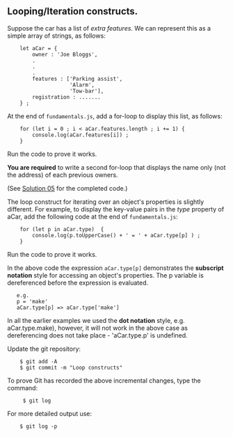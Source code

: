 ## Looping/Iteration constructs.

Suppose the car has a list of *extra features*. We can represent this as a simple array of strings, as follows:

		let aCar = {
			owner : 'Joe Bloggs',
		    .
		    .
		    .
			features : ['Parking assist', 
			            'Alarm', 
			            'Tow-bar'],
			registration : .......
		} ;

At the end of `fundamentals.js`, add a for-loop to display this list, as follows:

		for (let i = 0 ; i < aCar.features.length ; i += 1) {
			console.log(aCar.features[i]) ;
		} 

Run the code to prove it works.

__You are required__ to write a second for-loop that displays the name only (not the address) of each previous owners. 

(See [Solution 05][solution] for the completed code.)

The loop construct for iterating over an object's properties is slightly different. For example, to display the key-value pairs in the *type* property of aCar, add the following code at the end of `fundamentals.js`:

		for (let p in aCar.type)  {
		    console.log(p.toUpperCase() + ' = ' + aCar.type[p] ) ;
		}

Run the code to prove it works. 

In the above code the expression `aCar.type[p]` demonstrates the __subscript notation__ style for accessing an object's properties. The p variable is dereferenced before the expression is evaluated.
       
	   e.g.
       p = 'make' 
       aCar.type[p] => aCar.type['make']

 In all the earlier examples we used the __dot notation__ style, e.g. aCar.type.make), however, it will not work in the above case as dereferencing does not take place - 'aCar.type.p' is undefined. 
 
Update the git repository:
 
        $ git add -A
        $ git commit -m "Loop constructs"

To prove Git has recorded the above incremental changes, type the command:

         $ git log

For more detailed output use:

        $ git log -p

[solution]: ./index.html#/Solutions